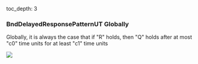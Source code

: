 toc_depth: 3

### BndDelayedResponsePatternUT Globally

Globally, it is always the case that if "R" holds, then "Q" holds after at most "c0" time units for at least "c1" time units

![](/img/patterns/BndDelayedResponsePatternUT_Globally.svg)
